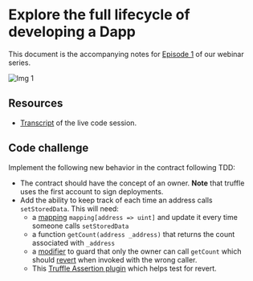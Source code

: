 # Explore the full lifecycle of developing a Dapp

This document is the accompanying notes for [Episode
1](https://www.crowdcast.io/e/truffle-webinar-series--) of our webinar series.

![Img 1](https://trufflesuite.com/img/events/webinar-livestream2.jpg)

## Resources

  - [Transcript](./steps.md) of the live code session.
  
## Code challenge
  
Implement the following new behavior in the contract following TDD:

   - The contract should have the concept of an owner. **Note** that truffle uses the first account to sign deployments.
   - Add the ability to keep track of each time an address calls `setStoredData`. This will need:
     - a
       [mapping](https://solidity.readthedocs.io/en/v0.7.1/types.html#mapping-types)
       `mapping[address => uint]` and update it every time someone calls
       `setStoredData`
     - a function `getCount(address _address)` that returns the count associated with `_address`
     - a [modifier](https://solidity.readthedocs.io/en/v0.7.1/structure-of-a-contract.html#function-modifiers) to guard that only the owner can call `getCount` which should [revert](https://solidity.readthedocs.io/en/v0.7.1/control-structures.html#revert) when invoked with the wrong caller.
     - This [Truffle Assertion plugin](https://github.com/rkalis/truffle-assertions) which helps test for revert.
